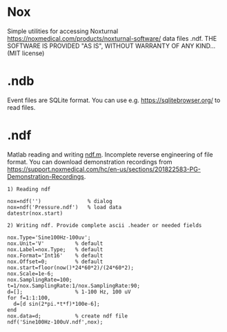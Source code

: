 # Nox
 
Simple utilities for accessing Noxturnal  https://noxmedical.com/products/noxturnal-software/ data files .ndf.  THE SOFTWARE IS PROVIDED "AS IS", WITHOUT WARRANTY OF ANY KIND... (MIT license)

# .ndb

Event files are SQLite format. You can use e.g. https://sqlitebrowser.org/ to read files.

# .ndf
Matlab reading and writing [ndf.m](ndf.m). Incomplete reverse engineering of file format. You can download demonstration recordings from https://support.noxmedical.com/hc/en-us/sections/201822583-PG-Demonstration-Recordings.

```
1) Reading ndf

nox=ndf('')               % dialog
nox=ndf('Pressure.ndf')   % load data
datestr(nox.start)

2) Writing ndf. Provide complete ascii .header or needed fields

nox.Type='Sine100Hz-100uv'; 
nox.Unit='V'          % default
nox.Label=nox.Type;   % default   
nox.Format='Int16'    % default
nox.Offset=0;         % default
nox.start=floor(now()*24*60*2)/(24*60*2);
nox.Scale=1e-6;
nox.SamplingRate=100;
t=1/nox.SamplingRate:1/nox.SamplingRate:90;
d=[];                 % 1-100 Hz, 100 uV
for f=1:1:100,        
  d=[d sin(2*pi.*t*f)*100e-6];
end
nox.data=d;           % create ndf file
ndf('Sine100Hz-100uV.ndf',nox);  
```


```
